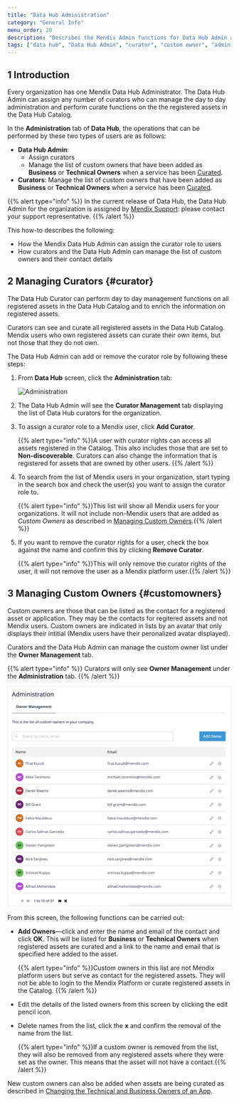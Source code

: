 ```yaml
---
title: "Data Hub Administration"
category: "General Info"
menu_order: 20
description: "Describes the Mendix Admin functions for Data Hub Admin and curators."
tags: ["data hub", "Data Hub Admin", "curator", "custom owner", "administration"]
---
```


## 1 Introduction

Every organization has one Mendix Data Hub Administrator. The Data Hub Admin can assign any number of curators who can manage the day to day administration and perform curate functions on the the registered assets in the Data Hub Catalog. 

In the **Administration** tab of **Data Hub**, the operations that can be performed by these two types of users are as follows:  

* **Data Hub Admin**: 
  * Assign curators 
  * Manage the list of custom owners that have been added as **Business** or **Technical Owners** when a service has been [Curated](../data-hub-catalog/curate#customowner).
* **Curators**: 
  Manage the list of custom owners that have been added as **Business** or **Technical Owners** when a service has been [Curated](../data-hub-catalog/curate#customowner). 

{{% alert type="info" %}}
In the current release of Data Hub, the Data Hub Admin for the organization is assigned by [Mendix Support](https://support.mendix.com/hc/en-us): please contact your support representative.
{{% /alert %}}

This how-to describes the following:

- How the Mendix Data Hub Admin can assign the curator role to users
- How curators and the Data Hub Admin can manage the list of custom owners and their contact details 

## 2 Managing Curators {#curator}

The Data Hub Curator can perform day to day management functions on all registered assets in the Data Hub Catalog and to enrich the information on registered assets. 

Curators can see and curate all registered assets in the Data Hub Catalog. Mendix users who own registered assets can curate their own items, but not those that they do not own. 

The Data Hub Admin can add or remove the curator role by following these steps:

1. From **Data Hub** screen, click the **Administration** tab:

	![Administration](attachments/data-hub-admin/administration.png)

2. The Data Hub Admin will see the **Curator Management** tab displaying  the list of Data Hub curators for the organization.

3. To assign a curator role to a Mendix user, click **Add Curator**.

	{{% alert type="info" %}}A user with curator rights can access all assets registered in the Catalog. This also includes those that are set to **Non-discoverable**. Curators can also change the information that is registered for assets that are owned by other users. {{% /alert %}}

4. To search from the list of Mendix users in your organization, start typing in the search box and check the user(s) you want to assign the curator role to.

	{{% alert type="info" %}}This list will show all Mendix users for your organizations. It will not include non-Mendix users that are  added as *Custom Owners* as described in [Managing Custom Owners](#customowners).{{% /alert %}}

5. If you want to remove the curator rights for a user, check the box against the name and confirm this by clicking **Remove Curator**.

	{{% alert type="info" %}}This will only remove the curator rights of the user, it will not remove the user as a Mendix platform user.{{% /alert %}}

## 3 Managing Custom Owners {#customowners} 

Custom owners are those that can be listed as the contact for a registered asset or application. They may be the contacts for regitered assets and not Mendix users. Custom owners are indicated in lists by an avatar that only displays their intitial (Mendix users have their peronalized avatar displayed).   

Curators and the Data Hub Admin can manage the custom owner list under the **Owner Management** tab.  

{{% alert type="info" %}}
Curators will only see  **Owner Management** under the **Administration** tab.
{{% /alert %}} 

![owner admin](attachments/data-hub-admin/owner-management.png)

From this screen, the following functions can be carried out:

* **Add Owners**—click and enter the name and email of the contact and click **OK**. This will be listed for **Business** or **Technical Owners** when registered assets are curated and a link to the name and email that is specified here added to the asset.

	{{% alert type="info" %}}Custom owners in this list are not Mendix platform users but serve as contact for the registered assets.  They will not be able to login to the Mendix Platform or curate registered assets in the Catalog. {{% /alert %}} 

* Edit the details of the listed owners from this screen by clicking the edit pencil icon.
* Delete names from the list, click the **x** and confirm the removal of the name from the list. 

	{{% alert type="info" %}}If a custom owner is removed from the list, they will also be removed from any registered assets where they were set as the owner. This means that the asset will not have a contact.{{% /alert %}} 

New custom owners can also be added when assets are being curated as described in [Changing the Technical and Business Owners of an App](../data-hub-catalog/curate#customowner).